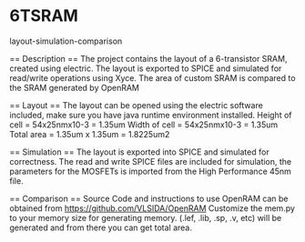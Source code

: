 # 6TSRAM
layout-simulation-comparison

== Description ==
The project contains the layout of a 6-transistor SRAM, created using electric.
The layout is exported to SPICE and simulated for read/write operations using Xyce.
The area of custom SRAM is compared to the SRAM generated by OpenRAM

== Layout ==
The layout can be opened using the electric software included, 
make sure you have java runtime environment installed.
Height of cell = 54x25nmx10-3 = 1.35um
Width of cell = 54x25nmx10-3 = 1.35um
Total area = 1.35um x 1.35um = 1.8225um2

== Simulation ==
The layout is exported into SPICE and simulated for correctness.
The read and write SPICE files are included for simulation, the parameters for the
MOSFETs is imported from the High Performance 45nm file.

== Comparison ==
Source Code and instructions to use OpenRAM can be obtained from 
https://github.com/VLSIDA/OpenRAM
Customize the mem.py to your memory size for generating memory.
(.lef, .lib, .sp, .v, etc) will be generated and from there you can get total area.

